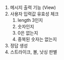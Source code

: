 1. 메시지 출력 기능 (View)
2. 사용자 입력값 유효성 체크
   1. length 3인지
   2. 숫자인지
   3. 0은 없는지
   4. 중복된 숫자는 없는지
3. 정답 생성
4. 스트라이크, 볼, 낫싱 판별